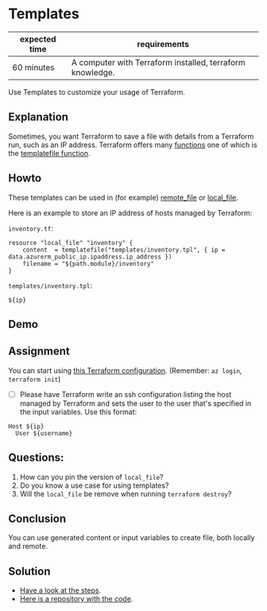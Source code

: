 # Templates

|expected time|requirements                                             |
|-------------|---------------------------------------------------------|
|60 minutes   |A computer with Terraform installed, terraform knowledge.|

Use Templates to customize your usage of Terraform.

## Explanation

Sometimes, you want Terraform to save a file with details from a Terraform run, such as an IP address. Terraform offers many [functions](https://www.terraform.io/docs/language/functions/index.html) one of which is the [templatefile function](https://www.terraform.io/docs/configuration/functions/templatefile.html).

## Howto

These templates can be used in (for example) [remote_file](https://registry.terraform.io/providers/mildred/sys/latest/docs/resources/file) or [local_file](https://registry.terraform.io/providers/hashicorp/local/latest/docs/resources/file).

Here is an example to store an IP address of hosts managed by Terraform:

`inventory.tf`:

```
resource "local_file" "inventory" {
    content  = templatefile("templates/inventory.tpl", { ip = data.azurerm_public_ip.ipaddress.ip_address })
    filename = "${path.module}/inventory"
}
```

`templates/inventory.tpl`:

```
${ip}
```

## Demo

## Assignment

You can start using [this Terraform configuration](https://github.com/hashicorp/learn-terraform-azure). (Remember: `az login`, `terraform init`)

- [ ] Please have Terraform write an ssh configuration listing the host managed by Terraform and sets the user to the user that's specified in the input variables. Use this format:

```
Host ${ip}
  User ${username}
```

## Questions:

1. How can you pin the version of `local_file`?
2. Do you know a use case for using templates?
3. Will the `local_file` be remove when running `terraform destroy`?

## Conclusion

You can use generated content or input variables to create file, both locally and remote.

## Solution

- [Have a look at the steps](2-templates-solution.md).
- [Here is a repository with the code](https://github.com/robertdebock/learn-terraform-azure/tree/template).
